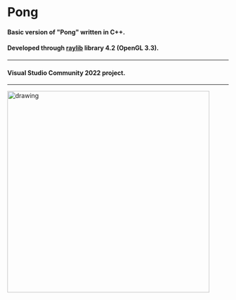 # Pong
#### Basic version of "Pong" written in C++.  
#### Developed through [raylib](https://github.com/raysan5/raylib) library 4.2 (OpenGL 3.3).  
---  
#### Visual Studio Community 2022 project.  
---  
<img src="https://i.postimg.cc/fLXTsmGc/RD36XCL.png" alt="drawing" width="460"/>
